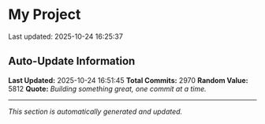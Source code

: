# My Project


Last updated: 2025-10-24 16:25:37

































































































































































































































































































































































































































































































































































































































































































































































































































































































































































































































































































































































































































































































































































































































































































































































































































































































































































































































































































































































































































































































































































































































































































































































































































































































































































































































































































































































































































































































































































































































































































































































































































































































































































































































































































## Auto-Update Information

**Last Updated:** 2025-10-24 16:51:45
**Total Commits:** 2970
**Random Value:** 5812
**Quote:** _Building something great, one commit at a time._

---
_This section is automatically generated and updated._